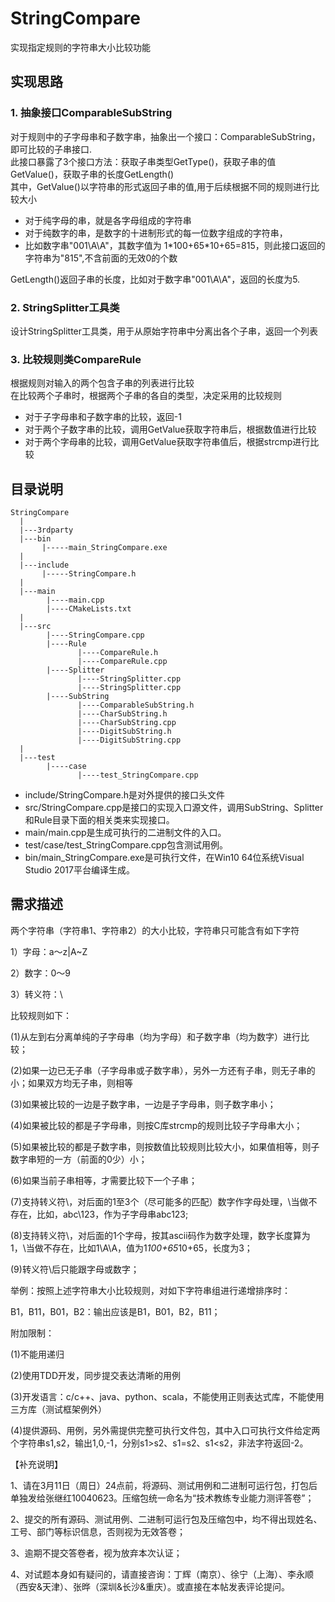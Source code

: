 # StringCompare
实现指定规则的字符串大小比较功能

## 实现思路
### 1. 抽象接口ComparableSubString
对于规则中的子字母串和子数字串，抽象出一个接口：ComparableSubString，即可比较的子串接口.<br/>
此接口暴露了3个接口方法：获取子串类型GetType()，获取子串的值GetValue()，获取子串的长度GetLength()<br/>
其中，GetValue()以字符串的形式返回子串的值,用于后续根据不同的规则进行比较大小
* 对于纯字母的串，就是各字母组成的字符串
* 对于纯数字的串，是数字的十进制形式的每一位数字组成的字符串，
* 比如数字串"001\A\A"，其数字值为 1\*100+65\*10+65=815，则此接口返回的字符串为"815",不含前面的无效0的个数
   
GetLength()返回子串的长度，比如对于数字串"001\A\A"，返回的长度为5.

### 2. StringSplitter工具类
设计StringSplitter工具类，用于从原始字符串中分离出各个子串，返回一个列表

### 3. 比较规则类CompareRule
根据规则对输入的两个包含子串的列表进行比较<br/>
在比较两个子串时，根据两个子串的各自的类型，决定采用的比较规则<br/>
* 对于子字母串和子数字串的比较，返回-1
* 对于两个子数字串的比较，调用GetValue获取字符串后，根据数值进行比较
* 对于两个字母串的比较，调用GetValue获取字符串值后，根据strcmp进行比较

## 目录说明
```
StringCompare
  |
  |---3rdparty
  |---bin
       |-----main_StringCompare.exe
  |
  |---include
       |-----StringCompare.h
  |
  |---main
        |----main.cpp
        |----CMakeLists.txt
  |
  |---src
        |----StringCompare.cpp
        |----Rule
               |----CompareRule.h
               |----CompareRule.cpp
        |----Splitter
               |----StringSplitter.cpp
               |----StringSplitter.cpp
        |----SubString
               |----ComparableSubString.h
               |----CharSubString.h
               |----CharSubString.cpp
               |----DigitSubString.h
               |----DigitSubString.cpp
  |
  |---test
        |----case
               |----test_StringCompare.cpp
```
* include/StringCompare.h是对外提供的接口头文件
* src/StringCompare.cpp是接口的实现入口源文件，调用SubString、Splitter和Rule目录下面的相关类来实现接口。
* main/main.cpp是生成可执行的二进制文件的入口。
* test/case/test_StringCompare.cpp包含测试用例。
* bin/main_StringCompare.exe是可执行文件，在Win10 64位系统Visual Studio 2017平台编译生成。







## 需求描述
两个字符串（字符串1、字符串2）的大小比较，字符串只可能含有如下字符

1）字母：a～z|A~Z

2）数字：0～9

3）转义符：\

比较规则如下：

(1)从左到右分离单纯的子字母串（均为字母）和子数字串（均为数字）进行比较；

(2)如果一边已无子串（子字母串或子数字串），另外一方还有子串，则无子串的小；如果双方均无子串，则相等

(3)如果被比较的一边是子数字串，一边是子字母串，则子数字串小；

(4)如果被比较的都是子字母串，则按C库strcmp的规则比较子字母串大小；

(5)如果被比较的都是子数字串，则按数值比较规则比较大小，如果值相等，则子数字串短的一方（前面的0少）小；

(6)如果当前子串相等，才需要比较下一个子串；

(7)支持转义符\，对后面的1至3个（尽可能多的匹配）数字作字母处理，\当做不存在，比如，abc\123，作为子字母串abc123;

(8)支持转义符\，对后面的1个字母，按其ascii码作为数字处理，数字长度算为1，\当做不存在，比如1\A\A，值为1*100+65*10+65，长度为3；

(9)转义符\后只能跟字母或数字；

举例：按照上述字符串大小比较规则，对如下字符串组进行递增排序时：

B1，B11，B01，B2：输出应该是B1，B01，B2，B11；

附加限制：

(1)不能用递归

(2)使用TDD开发，同步提交表达清晰的用例

(3)开发语言：c/c++、java、python、scala，不能使用正则表达式库，不能使用三方库（测试框架例外）

(4)提供源码、用例，另外需提供完整可执行文件包，其中入口可执行文件给定两个字符串s1,s2，输出1,0,-1，分别s1>s2、s1=s2、s1<s2，非法字符返回-2。

【补充说明】

1、请在3月11日（周日）24点前，将源码、测试用例和二进制可运行包，打包后单独发给张继红10040623。压缩包统一命名为“技术教练专业能力测评答卷”；

2、提交的所有源码、测试用例、二进制可运行包及压缩包中，均不得出现姓名、工号、部门等标识信息，否则视为无效答卷；

3、逾期不提交答卷者，视为放弃本次认证；

4、对试题本身如有疑问的，请直接咨询：丁辉（南京）、徐宁（上海）、李永顺（西安&天津）、张晔（深圳&长沙&重庆）。或直接在本帖发表评论提问。
